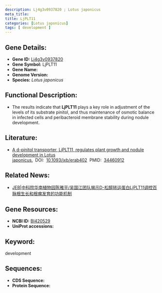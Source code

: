 ```yaml
---
description: Lj4g3v0937820 ; Lotus japonicus
meta_title:
title: LjPLT11
categories: [Lotus japonicus]
tags: [ development ]
---
```


## Gene Details:
- **Gene ID:**	[Lj4g3v0937820]()
- **Gene Symbol:** LjPLT11
- **Gene Name:** 
- **Genome Version:** []()
- **Species:** *Lotus japonicus*

## Functional Description:
   - The results indicate that **LjPLT11** plays a key role in adjustment of the levels of its substrate pinitol, and thus maintenance of osmotic balance in infected cells and peribacteroid membrane stability during nodule development.

## Literature:
   - [A d-pinitol transporter, LjPLT11, regulates plant growth and nodule development in Lotus japonicus.]( https://academic.oup.com/jxb/article/73/1/351/6359879?login=false)&nbsp;&nbsp;DOI:&nbsp;&nbsp;[10.1093/jxb/erab402](https://academic.oup.com/jxb/article/73/1/351/6359879?login=false)&nbsp;&nbsp;PMID:&nbsp;&nbsp;[34460912](https://pubmed.ncbi.nlm.nih.gov/34460912/)

## Related News:
   - [JEB|中科院华南植物园陈雅平/吴国江团队揭示D-松醇转运蛋白LjPLT11调控百脉根生长和根瘤发育的功能机制](https://mp.weixin.qq.com/s?__biz=Mzg3MDEwNDEyMg==&mid=2247516732&idx=7&sn=2ce868e9b4498179b0d884bce47b9758&chksm=ce902f69f9e7a67f922895f05f783ab9cef496ff76d0cf6e1df80c85f8dce97ae1ff5d9b12c5&scene=27#wechat_redirect)

## Gene Resources:
- **NCBI ID:** [BI420529](https://www.ncbi.nlm.nih.gov/gene/?term=BI420529)
- **UniProt accessions:** [](https://www.uniprot.org/uniprotkb//entry)

## Keyword:
development

## Sequences:
- **CDS Sequence:**
- **Protein Sequence:**
